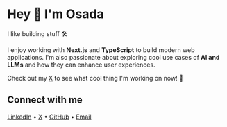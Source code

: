# Hey 👋 I'm Osada

I like building stuff 🛠️

I enjoy working with **Next.js** and **TypeScript** to build modern web applications. I'm also passionate about exploring cool use cases of **AI and LLMs** and how they can enhance user experiences.

Check out my [X](https://x.com/osadavc) to see what cool thing I'm working on now! 🚀

## Connect with me

[LinkedIn](https://linkedin.com/in/osadavc) • [X](https://x.com/osadavc) • [GitHub](https://github.com/osadavc) • [Email](mailto:osadavidath@gmail.com)

